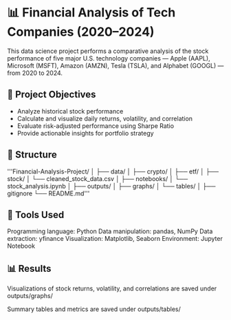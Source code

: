 # 📊 Financial Analysis of Tech Companies (2020–2024)


This data science project performs a comparative analysis of the stock performance of five major U.S. technology companies — Apple (AAPL), Microsoft (MSFT), Amazon (AMZN), Tesla (TSLA), and Alphabet (GOOGL) — from 2020 to 2024.

## 📌 Project Objectives
- Analyze historical stock performance
- Calculate and visualize daily returns, volatility, and correlation
- Evaluate risk-adjusted performance using Sharpe Ratio
- Provide actionable insights for portfolio strategy

## 📁 Structure

'''Financial-Analysis-Project/
│
├── data/
│   ├── crypto/
│   ├── etf/
│   ├── stock/
│   └── cleaned_stock_data.csv
│
├── notebooks/
│   └── stock_analysis.ipynb
│
├── outputs/
│   ├── graphs/
│   └── tables/
│
├── gitignore
└── README.md'''


## 🚀 Tools Used

Programming language: Python
Data manipulation: pandas, NumPy
Data extraction: yfinance
Visualization: Matplotlib, Seaborn
Environment: Jupyter Notebook


## 📊 Results

Visualizations of stock returns, volatility, and correlations are saved under outputs/graphs/

Summary tables and metrics are saved under outputs/tables/




